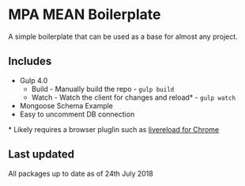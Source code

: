 # MPA MEAN Boilerplate

A simple boilerplate that can be used as a base for almost any project.

## Includes
  - Gulp 4.0
    - Build - Manually build the repo - `gulp build`
    - Watch - Watch the client for changes and reload* - `gulp watch`
  - Mongoose Schema Example
  - Easy to uncomment DB connection

\* Likely requires a browser pluglin such as [livereload for Chrome](https://chrome.google.com/webstore/detail/livereload/jnihajbhpnppcggbcgedagnkighmdlei)

## Last updated
All packages up to date as of 24th July 2018